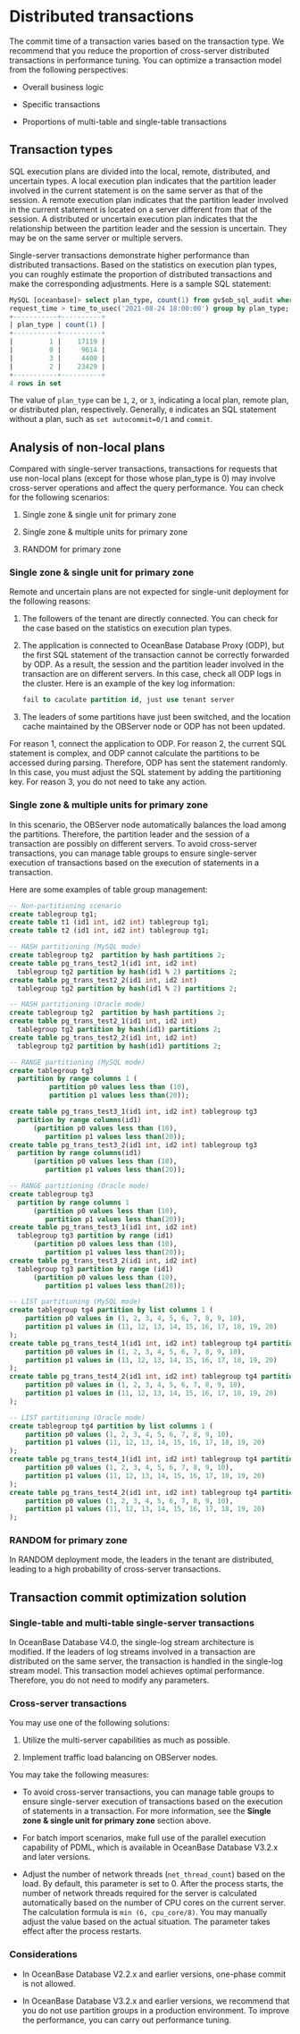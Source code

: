 # Distributed transactions

The commit time of a transaction varies based on the transaction type. We recommend that you reduce the proportion of cross-server distributed transactions in performance tuning. You can optimize a transaction model from the following perspectives:

* Overall business logic

* Specific transactions

* Proportions of multi-table and single-table transactions

## Transaction types

SQL execution plans are divided into the local, remote, distributed, and uncertain types. A local execution plan indicates that the partition leader involved in the current statement is on the same server as that of the session. A remote execution plan indicates that the partition leader involved in the current statement is located on a server different from that of the session. A distributed or uncertain execution plan indicates that the relationship between the partition leader and the session is uncertain. They may be on the same server or multiple servers.

Single-server transactions demonstrate higher performance than distributed transactions. Based on the statistics on execution plan types, you can roughly estimate the proportion of distributed transactions and make the corresponding adjustments. Here is a sample SQL statement:

```sql
MySQL [oceanbase]> select plan_type, count(1) from gv$ob_sql_audit where
request_time > time_to_usec('2021-08-24 18:00:00') group by plan_type;
+-----------+----------+
| plan_type | count(1) |
+-----------+----------+
|         1 |    17119 |
|         0 |     9614 |
|         3 |     4400 |
|         2 |    23429 |
+-----------+----------+
4 rows in set
```

The value of `plan_type` can be `1`, `2`, or `3`, indicating a local plan, remote plan, or distributed plan, respectively. Generally, `0` indicates an SQL statement without a plan, such as `set autocommit=0/1` and `commit`.

## Analysis of non-local plans

Compared with single-server transactions, transactions for requests that use non-local plans (except for those whose plan_type is 0) may involve cross-server operations and affect the query performance. You can check for the following scenarios:

1. Single zone \& single unit for primary zone

2. Single zone \& multiple units for primary zone

3. RANDOM for primary zone

### Single zone \& single unit for primary zone

Remote and uncertain plans are not expected for single-unit deployment for the following reasons:

1. The followers of the tenant are directly connected. You can check for the case based on the statistics on execution plan types.

2. The application is connected to OceanBase Database Proxy (ODP), but the first SQL statement of the transaction cannot be correctly forwarded by ODP. As a result, the session and the partition leader involved in the transaction are on different servers. In this case, check all ODP logs in the cluster. Here is an example of the key log information:

   ```sql
   fail to caculate partition id, just use tenant server
   ```

3. The leaders of some partitions have just been switched, and the location cache maintained by the OBServer node or ODP has not been updated.

For reason 1, connect the application to ODP. For reason 2, the current SQL statement is complex, and ODP cannot calculate the partitions to be accessed during parsing. Therefore, ODP has sent the statement randomly. In this case, you must adjust the SQL statement by adding the partitioning key. For reason 3, you do not need to take any action.

### Single zone \& multiple units for primary zone

In this scenario, the OBServer node automatically balances the load among the partitions. Therefore, the partition leader and the session of a transaction are possibly on different servers. To avoid cross-server transactions, you can manage table groups to ensure single-server execution of transactions based on the execution of statements in a transaction.

Here are some examples of table group management:

```sql
-- Non-partitioning scenario
create tablegroup tg1;
create table t1 (id1 int, id2 int) tablegroup tg1;
create table t2 (id1 int, id2 int) tablegroup tg1;

-- HASH partitioning (MySQL mode)
create tablegroup tg2  partition by hash partitions 2;
create table pg_trans_test2_1(id1 int, id2 int)
  tablegroup tg2 partition by hash(id1 % 2) partitions 2;
create table pg_trans_test2_2(id1 int, id2 int)
  tablegroup tg2 partition by hash(id1 % 2) partitions 2;

-- HASH partitioning (Oracle mode)
create tablegroup tg2  partition by hash partitions 2;
create table pg_trans_test2_1(id1 int, id2 int)
  tablegroup tg2 partition by hash(id1) partitions 2;
create table pg_trans_test2_2(id1 int, id2 int)
  tablegroup tg2 partition by hash(id1) partitions 2;

-- RANGE partitioning (MySQL mode)
create tablegroup tg3  
  partition by range columns 1 (
          partition p0 values less than (10),
          partition p1 values less than(20));

create table pg_trans_test3_1(id1 int, id2 int) tablegroup tg3
  partition by range columns(id1)
      (partition p0 values less than (10),
         partition p1 values less than(20));
create table pg_trans_test3_2(id1 int, id2 int) tablegroup tg3
  partition by range columns(id1)
      (partition p0 values less than (10),
         partition p1 values less than(20));

-- RANGE partitioning (Oracle mode)
create tablegroup tg3  
  partition by range columns 1
      (partition p0 values less than (10),
         partition p1 values less than(20));
create table pg_trans_test3_1(id1 int, id2 int)
  tablegroup tg3 partition by range (id1)
      (partition p0 values less than (10),
         partition p1 values less than(20));
create table pg_trans_test3_2(id1 int, id2 int)
  tablegroup tg3 partition by range (id1)
      (partition p0 values less than (10),
         partition p1 values less than(20));

-- LIST partitioning (MySQL mode)
create tablegroup tg4 partition by list columns 1 (
    partition p0 values in (1, 2, 3, 4, 5, 6, 7, 8, 9, 10),
    partition p1 values in (11, 12, 13, 14, 15, 16, 17, 18, 19, 20)
);
create table pg_trans_test4_1(id1 int, id2 int) tablegroup tg4 partition by list columns(id1) (
    partition p0 values in (1, 2, 3, 4, 5, 6, 7, 8, 9, 10),
    partition p1 values in (11, 12, 13, 14, 15, 16, 17, 18, 19, 20)
);
create table pg_trans_test4_2(id1 int, id2 int) tablegroup tg4 partition by list columns(id1) (
    partition p0 values in (1, 2, 3, 4, 5, 6, 7, 8, 9, 10),
    partition p1 values in (11, 12, 13, 14, 15, 16, 17, 18, 19, 20)
);

-- LIST partitioning (Oracle mode)
create tablegroup tg4 partition by list columns 1 (
    partition p0 values (1, 2, 3, 4, 5, 6, 7, 8, 9, 10),
    partition p1 values (11, 12, 13, 14, 15, 16, 17, 18, 19, 20)
);
create table pg_trans_test4_1(id1 int, id2 int) tablegroup tg4 partition by list(id1) (
    partition p0 values (1, 2, 3, 4, 5, 6, 7, 8, 9, 10),
    partition p1 values (11, 12, 13, 14, 15, 16, 17, 18, 19, 20)
);
create table pg_trans_test4_2(id1 int, id2 int) tablegroup tg4 partition by list(id1) (
    partition p0 values (1, 2, 3, 4, 5, 6, 7, 8, 9, 10),
    partition p1 values (11, 12, 13, 14, 15, 16, 17, 18, 19, 20)
);
```

### RANDOM for primary zone

In RANDOM deployment mode, the leaders in the tenant are distributed, leading to a high probability of cross-server transactions.

## Transaction commit optimization solution

### Single-table and multi-table single-server transactions

In OceanBase Database V4.0, the single-log stream architecture is modified. If the leaders of log streams involved in a transaction are distributed on the same server, the transaction is handled in the single-log stream model. This transaction model achieves optimal performance. Therefore, you do not need to modify any parameters.

### Cross-server transactions

You may use one of the following solutions:

1. Utilize the multi-server capabilities as much as possible.

2. Implement traffic load balancing on OBServer nodes.

You may take the following measures:

* To avoid cross-server transactions, you can manage table groups to ensure single-server execution of transactions based on the execution of statements in a transaction. For more information, see the **Single zone \& single unit for primary zone** section above.

* For batch import scenarios, make full use of the parallel execution capability of PDML, which is available in OceanBase Database V3.2.x and later versions.

* Adjust the number of network threads (`net_thread_count`) based on the load. By default, this parameter is set to 0. After the process starts, the number of network threads required for the server is calculated automatically based on the number of CPU cores on the current server. The calculation formula is `min (6, cpu_core/8)`. You may manually adjust the value based on the actual situation. The parameter takes effect after the process restarts.

### Considerations

* In OceanBase Database V2.2.x and earlier versions, one-phase commit is not allowed.

* In OceanBase Database V3.2.x and earlier versions, we recommend that you do not use partition groups in a production environment. To improve the performance, you can carry out performance tuning.
